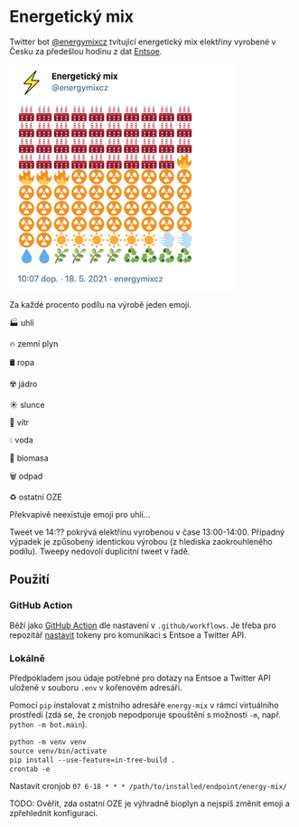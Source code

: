 # Energetický mix

Twitter bot [@energymixcz](https://twitter.com/energymixcz) tvítující energetický mix elektřiny vyrobené v Česku za předešlou hodinu z dat [Entsoe](https://transparency.entsoe.eu/).

![Screenshot of the bot status](images/status.png)

Za každé procento podílu na výrobě jeden emoji. 

🏭 uhlí

🔥 zemní plyn

🛢️ ropa

☢️ jádro

☀️ slunce

💨 vítr

💧 voda

🌿 biomasa

🗑️ odpad

♻️ ostatní OZE

Překvapivě neexistuje emoji pro uhlí...

Tweet ve 14:?? pokrývá elektřinu vyrobenou v čase 13:00-14:00. Případný výpadek je způsobený identickou výrobou (z hlediska zaokrouhleného podílu). Tweepy nedovolí duplicitní tweet v řadě.

## Použití

### GitHub Action

Běží jako [GitHub Action](https://docs.github.com/en/actions/guides/building-and-testing-python) dle nastavení v `.github/workflows`. Je třeba pro repozitář [nastavit](https://docs.github.com/en/actions/reference/encrypted-secrets#creating-encrypted-secrets-for-a-repository) tokeny pro komunikaci s Entsoe a Twitter API.

### Lokálně

Předpokladem jsou údaje potřebné pro dotazy na Entsoe a Twitter API uložené v souboru `.env` v kořenovém adresáři.

Pomocí `pip` instalovat z místního adresáře `energy-mix` v rámci virtuálního prostředí (zdá se, že cronjob nepodporuje spouštění s možností `-m`, např. `python -m bot.main`).

```
python -m venv venv
source venv/bin/activate
pip install --use-feature=in-tree-build .
crontab -e
```

Nastavit cronjob `07 6-18 * * * /path/to/installed/endpoint/energy-mix/`

TODO: Ověřit, zda ostatní OZE je výhradně bioplyn a nejspíš změnit emoji a zpřehlednit konfiguraci.
